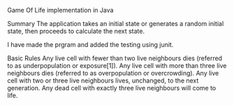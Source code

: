 Game Of Life implementation in Java

Summary
The application takes an initial state or generates a random initial state, then proceeds to calculate the next state.

I have made the prgram and added the testing using junit. 

Basic Rules
Any live cell with fewer than two live neighbours dies (referred to as underpopulation or exposure[1]).
Any live cell with more than three live neighbours dies (referred to as overpopulation or overcrowding).
Any live cell with two or three live neighbours lives, unchanged, to the next generation.
Any dead cell with exactly three live neighbours will come to life.
